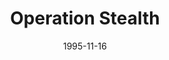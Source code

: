 ---
mission_id: stealth
slug: "operation-stealth"
editorsChoice:
title: "Operation Stealth"
authors: 
    - "David Lovejoy"
date: 1995-11-16
filename: "dml-df10.zip"
description: "This level is meant to replace the Tak Base level, and has the same plot. Imperials have destroyed the Rebel base in the city of Talay with their new weapon, the Dark Trooper. You are needed to find some evidence of this weapon. The power is still off, so you will need to turn it on. The Imperials have had a week to prepare themselves, so beware."
cover: "stealth.png"
levelReplaced:	TALAY
difficulty: yes
bm:	yes
fme: no
wax: no
three_do: yes
voc: yes
gmd: no
vue: yes
lfd: no
base: "New level from scratch" 
editors: "DFUSE100"

---